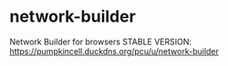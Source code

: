 # network-builder
Network Builder for browsers
STABLE VERSION: https://pumpkincell.duckdns.org/pcu/u/network-builder
